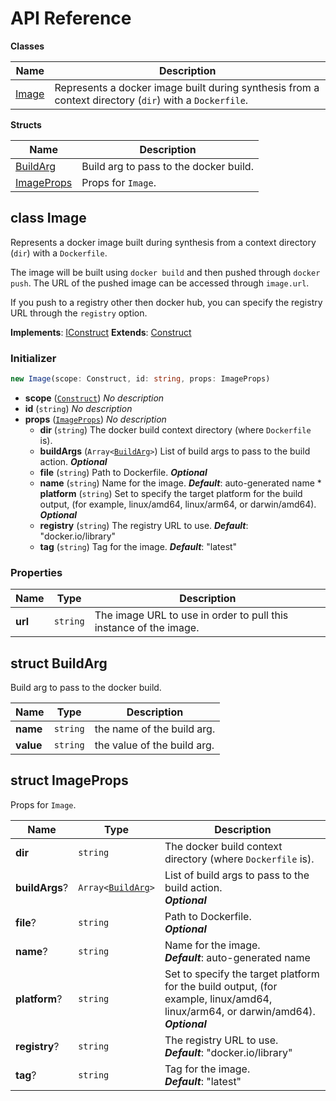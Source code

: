 # API Reference

**Classes**

Name|Description
----|-----------
[Image](#cdk8s-image-image)|Represents a docker image built during synthesis from a context directory (`dir`) with a `Dockerfile`.


**Structs**

Name|Description
----|-----------
[BuildArg](#cdk8s-image-buildarg)|Build arg to pass to the docker build.
[ImageProps](#cdk8s-image-imageprops)|Props for `Image`.



## class Image  <a id="cdk8s-image-image"></a>

Represents a docker image built during synthesis from a context directory (`dir`) with a `Dockerfile`.

The image will be built using `docker build` and then pushed through `docker
push`. The URL of the pushed image can be accessed through `image.url`.

If you push to a registry other then docker hub, you can specify the registry
URL through the `registry` option.

__Implements__: [IConstruct](#constructs-iconstruct)
__Extends__: [Construct](#constructs-construct)

### Initializer




```ts
new Image(scope: Construct, id: string, props: ImageProps)
```

* **scope** (<code>[Construct](#constructs-construct)</code>)  *No description*
* **id** (<code>string</code>)  *No description*
* **props** (<code>[ImageProps](#cdk8s-image-imageprops)</code>)  *No description*
  * **dir** (<code>string</code>)  The docker build context directory (where `Dockerfile` is). 
  * **buildArgs** (<code>Array<[BuildArg](#cdk8s-image-buildarg)></code>)  List of build args to pass to the build action. __*Optional*__
  * **file** (<code>string</code>)  Path to Dockerfile. __*Optional*__
  * **name** (<code>string</code>)  Name for the image. __*Default*__: auto-generated name  * **platform** (<code>string</code>)  Set to specify the target platform for the build output, (for example, linux/amd64, linux/arm64, or darwin/amd64). __*Optional*__
  * **registry** (<code>string</code>)  The registry URL to use. __*Default*__: "docker.io/library"
  * **tag** (<code>string</code>)  Tag for the image. __*Default*__: "latest"


### Properties


Name | Type | Description 
-----|------|-------------
**url** | <code>string</code> | The image URL to use in order to pull this instance of the image.



## struct BuildArg  <a id="cdk8s-image-buildarg"></a>


Build arg to pass to the docker build.



Name | Type | Description 
-----|------|-------------
**name** | <code>string</code> | the name of the build arg.
**value** | <code>string</code> | the value of the build arg.



## struct ImageProps  <a id="cdk8s-image-imageprops"></a>


Props for `Image`.



Name | Type | Description 
-----|------|-------------
**dir** | <code>string</code> | The docker build context directory (where `Dockerfile` is).
**buildArgs**? | <code>Array<[BuildArg](#cdk8s-image-buildarg)></code> | List of build args to pass to the build action.<br/>__*Optional*__
**file**? | <code>string</code> | Path to Dockerfile.<br/>__*Optional*__
**name**? | <code>string</code> | Name for the image.<br/>__*Default*__: auto-generated name
**platform**? | <code>string</code> | Set to specify the target platform for the build output, (for example, linux/amd64, linux/arm64, or darwin/amd64).<br/>__*Optional*__
**registry**? | <code>string</code> | The registry URL to use.<br/>__*Default*__: "docker.io/library"
**tag**? | <code>string</code> | Tag for the image.<br/>__*Default*__: "latest"


